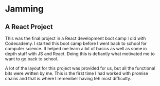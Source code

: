 # Jamming
## A React Project

This was the final project in a React development boot camp I did with Codecademy. I started this boot camp before I went back to school for computer science. It helped me learn a lot of basics as well as some in depth stuff with JS and React. Doing this is defiantly what motivated me to want to go back to school.

A lot of the layout for this project was provided for us, but all the functional bits were written by me. This is the first time I had worked with promise chains and that is where I remember having teh most difficulty.